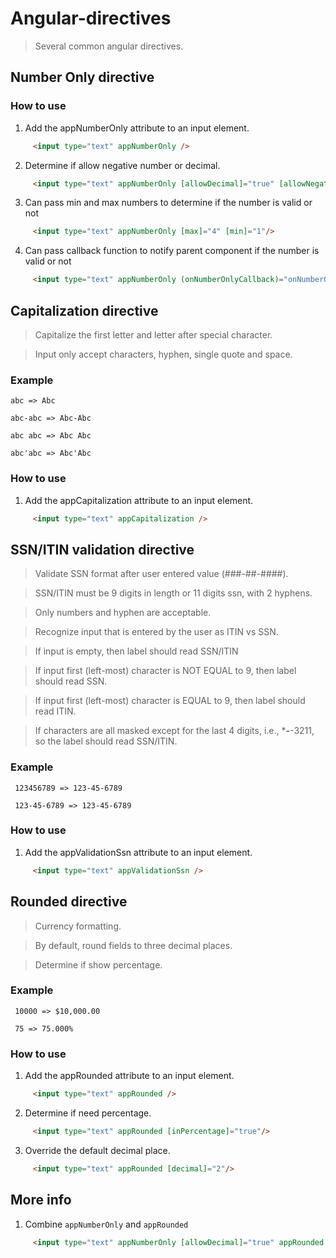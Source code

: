 # Angular-directives

> Several common angular directives.


## Number Only directive

### How to use

1. Add the appNumberOnly attribute to an input element.

```html
     <input type="text" appNumberOnly />
  ```

2. Determine if allow negative number or decimal.

```html
     <input type="text" appNumberOnly [allowDecimal]="true" [allowNegative]="true"/>
  ```
  
3. Can pass min and max numbers to determine if the number is valid or not

```html
     <input type="text" appNumberOnly [max]="4" [min]="1"/>
  ```

4. Can pass callback function to notify parent component if the number is valid or not

```html
     <input type="text" appNumberOnly (onNumberOnlyCallback)="onNumberOnlyCallback($event)"/>
  ```
  




## Capitalization directive



> Capitalize the first letter and letter after special character.


> Input only accept characters, hyphen, single quote and space. 


### Example


``` abc => Abc ```


``` abc-abc => Abc-Abc ```


``` abc abc => Abc Abc ```


``` abc'abc => Abc'Abc ```



### How to use

1. Add the appCapitalization attribute to an input element.

```html
     <input type="text" appCapitalization />
  ```



## SSN/ITIN validation directive

> Validate SSN format after user entered value (###-##-####).

> SSN/ITIN must be 9 digits in length or 11 digits ssn, with 2 hyphens.

> Only numbers and hyphen are acceptable.

> Recognize input that is entered by the user as ITIN vs SSN.

> If input is empty, then label should read SSN/ITIN

> If input first (left-most) character is NOT EQUAL to 9, then label should read SSN.

> If input first (left-most) character is EQUAL to 9, then label should read ITIN.

> If characters are all masked except for the last 4 digits, i.e., ***-**-3211, so the label should read SSN/ITIN. 

### Example


``` 123456789 => 123-45-6789```


``` 123-45-6789 => 123-45-6789```



### How to use

1. Add the appValidationSsn attribute to an input element.

```html
     <input type="text" appValidationSsn />
  ```
  
## Rounded directive

> Currency formatting.

> By default, round fields to three decimal places.

> Determine if show percentage.


### Example


``` 10000 => $10,000.00```


``` 75 => 75.000%```



### How to use

1. Add the appRounded attribute to an input element.

```html
     <input type="text" appRounded />
  ```
  
2. Determine if need percentage.

```html
     <input type="text" appRounded [inPercentage]="true"/>
  ```
  
3. Override the default decimal place.

```html
     <input type="text" appRounded [decimal]="2"/>
 ```
 
 ## More info
 
1. Combine `appNumberOnly` and `appRounded`

```html
     <input type="text" appNumberOnly [allowDecimal]="true" appRounded [inPercentage]="true"/>
```
